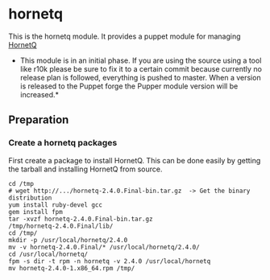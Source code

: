 # hornetq #

This is the hornetq module. It provides a puppet module for managing [HornetQ](http://hornetq.jboss.org/)

* This module is in an initial phase.  If you are using the source using a tool like r10k please be sure 
to fix it to a certain commit because currently no release plan is followed, everything is pushed to 
master.  When a version is released to the Puppet forge the Pupper module version will be increased.*

## Preparation
### Create a hornetq packages
First create a package to install HornetQ.  This can be done easily by getting the tarball and installing HornetQ from source.
```
cd /tmp
# wget http://.../hornetq-2.4.0.Final-bin.tar.gz  -> Get the binary distribution
yum install ruby-devel gcc
gem install fpm
tar -xvzf hornetq-2.4.0.Final-bin.tar.gz 
/tmp/hornetq-2.4.0.Final/lib/
cd /tmp/
mkdir -p /usr/local/hornetq/2.4.0
mv -v hornetq-2.4.0.Final/* /usr/local/hornetq/2.4.0/
cd /usr/local/hornetq/
fpm -s dir -t rpm -n hornetq -v 2.4.0 /usr/local/hornetq
mv hornetq-2.4.0-1.x86_64.rpm /tmp/
```
